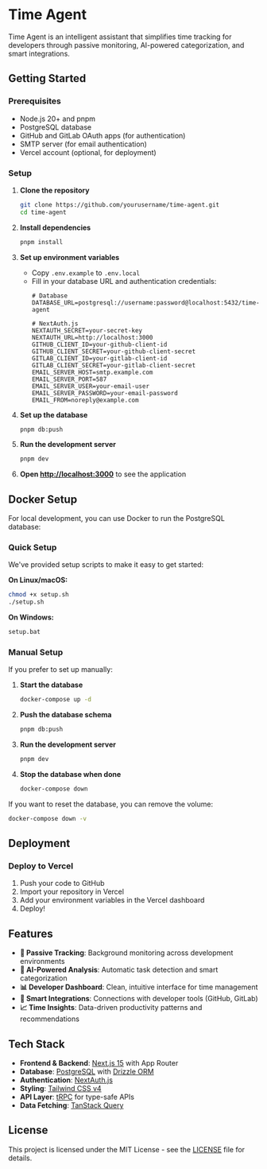 # Time Agent

Time Agent is an intelligent assistant that simplifies time tracking for developers through passive monitoring, AI-powered categorization, and smart integrations.

## Getting Started

### Prerequisites

- Node.js 20+ and pnpm
- PostgreSQL database
- GitHub and GitLab OAuth apps (for authentication)
- SMTP server (for email authentication)
- Vercel account (optional, for deployment)

### Setup

1. **Clone the repository**
   ```bash
   git clone https://github.com/yourusername/time-agent.git
   cd time-agent
   ```

2. **Install dependencies**
   ```bash
   pnpm install
   ```

3. **Set up environment variables**
   - Copy `.env.example` to `.env.local`
   - Fill in your database URL and authentication credentials:
     ```
     # Database
     DATABASE_URL=postgresql://username:password@localhost:5432/time-agent
     
     # NextAuth.js
     NEXTAUTH_SECRET=your-secret-key
     NEXTAUTH_URL=http://localhost:3000
     GITHUB_CLIENT_ID=your-github-client-id
     GITHUB_CLIENT_SECRET=your-github-client-secret
     GITLAB_CLIENT_ID=your-gitlab-client-id
     GITLAB_CLIENT_SECRET=your-gitlab-client-secret
     EMAIL_SERVER_HOST=smtp.example.com
     EMAIL_SERVER_PORT=587
     EMAIL_SERVER_USER=your-email-user
     EMAIL_SERVER_PASSWORD=your-email-password
     EMAIL_FROM=noreply@example.com
     ```

4. **Set up the database**
   ```bash
   pnpm db:push
   ```

5. **Run the development server**
   ```bash
   pnpm dev
   ```

6. **Open [http://localhost:3000](http://localhost:3000)** to see the application

## Docker Setup

For local development, you can use Docker to run the PostgreSQL database:

### Quick Setup

We've provided setup scripts to make it easy to get started:

**On Linux/macOS:**
```bash
chmod +x setup.sh
./setup.sh
```

**On Windows:**
```bash
setup.bat
```

### Manual Setup

If you prefer to set up manually:

1. **Start the database**
   ```bash
   docker-compose up -d
   ```

2. **Push the database schema**
   ```bash
   pnpm db:push
   ```

3. **Run the development server**
   ```bash
   pnpm dev
   ```

4. **Stop the database when done**
   ```bash
   docker-compose down
   ```

If you want to reset the database, you can remove the volume:
```bash
docker-compose down -v
```

## Deployment

### Deploy to Vercel

1. Push your code to GitHub
2. Import your repository in Vercel
3. Add your environment variables in the Vercel dashboard
4. Deploy!

## Features

- **👻 Passive Tracking**: Background monitoring across development environments
- **🤖 AI-Powered Analysis**: Automatic task detection and smart categorization
- **📊 Developer Dashboard**: Clean, intuitive interface for time management
- **🔄 Smart Integrations**: Connections with developer tools (GitHub, GitLab)
- **📈 Time Insights**: Data-driven productivity patterns and recommendations

## Tech Stack

- **Frontend & Backend**: [Next.js 15](https://nextjs.org/) with App Router
- **Database**: [PostgreSQL](https://www.postgresql.org/) with [Drizzle ORM](https://orm.drizzle.team/)
- **Authentication**: [NextAuth.js](https://next-auth.js.org/)
- **Styling**: [Tailwind CSS v4](https://tailwindcss.com/)
- **API Layer**: [tRPC](https://trpc.io/) for type-safe APIs
- **Data Fetching**: [TanStack Query](https://tanstack.com/query)

## License

This project is licensed under the MIT License - see the [LICENSE](LICENSE) file for details.
